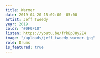```yaml
---
title: Warmer
date: 2019-04-20 15:02:00 -05:00
artist: Jeff Tweedy
year: 2019
color: "#0F0F10"
listen: https://youtu.be/fYkBpJ8y2E4
image: "/uploads/jeff_tweedy_warmer.jpg"
role: Drums
is_featured: true
---
```


